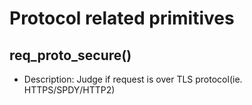 # Protocol related primitives

## req_proto_secure()
* Description: Judge if request is over TLS protocol(ie. HTTPS/SPDY/HTTP2)
